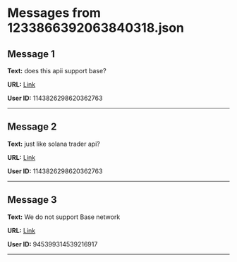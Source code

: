 # Messages from 1233866392063840318.json

## Message 1

**Text:** does this apii support base?

**URL:** [Link](https://discord.com/channels/638409433860407300/638409433860407302/1233866392063840318)

**User ID:** 1143826298620362763

---

## Message 2

**Text:** just like solana trader api?

**URL:** [Link](https://discord.com/channels/638409433860407300/638409433860407302/1233866452239519875)

**User ID:** 1143826298620362763

---

## Message 3

**Text:** We do not support Base network

**URL:** [Link](https://discord.com/channels/638409433860407300/638409433860407302/1233914991258898523)

**User ID:** 945399314539216917

---

